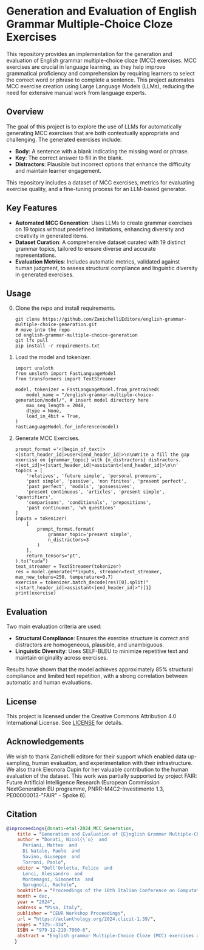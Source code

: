 # Generation and Evaluation of English Grammar Multiple-Choice Cloze Exercises

This repository provides an implementation for the generation and evaluation of English grammar multiple-choice cloze (MCC) exercises. MCC exercises are crucial in language learning, as they help improve grammatical proficiency and comprehension by requiring learners to select the correct word or phrase to complete a sentence. This project automates MCC exercise creation using Large Language Models (LLMs), reducing the need for extensive manual work from language experts.

## Overview

The goal of this project is to explore the use of LLMs for automatically generating MCC exercises that are both contextually appropriate and challenging. The generated exercises include:
- **Body**: A sentence with a blank indicating the missing word or phrase.
- **Key**: The correct answer to fill in the blank.
- **Distractors**: Plausible but incorrect options that enhance the difficulty and maintain learner engagement.

This repository includes a dataset of MCC exercises, metrics for evaluating exercise quality, and a fine-tuning process for an LLM-based generator.

## Key Features

- **Automated MCC Generation**: Uses LLMs to create grammar exercises on 19 topics without predefined limitations, enhancing diversity and creativity in generated items.
- **Dataset Curation**: A comprehensive dataset curated with 19 distinct grammar topics, tailored to ensure diverse and accurate representations.
- **Evaluation Metrics**: Includes automatic metrics, validated against human judgment, to assess structural compliance and linguistic diversity in generated exercises.

## Usage

0. Clone the repo and install requirements.
   ```
   git clone https://github.com/ZanichelliEditore/english-grammar-multiple-choice-generation.git
   # move into the repo
   cd english-grammar-multiple-choice-generation
   git lfs pull
   pip install -r requirements.txt
   ```
2. Load the model and tokenizer.
   ```
   import unsloth
   from unsloth import FastLanguageModel
   from transformers import TextStreamer
   
   model, tokenizer = FastLanguageModel.from_pretrained(
       model_name = "/english-grammar-multiple-choice-generation/model/", # insert model directory here
       max_seq_length = 2048,
       dtype = None,
       load_in_4bit = True,
   )
   FastLanguageModel.for_inference(model)                                           
   ```
3. Generate MCC Exercises.
   ```
   prompt_format ='<|begin_of_text|><|start_header_id|>user<|end_header_id|>\n\nWrite a fill the gap exercise on {grammar_topic} with {n_distractors} distractors.<|eot_id|><|start_header_id|>assistant<|end_header_id|>\n\n'
   topics = [
       'relatives', 'future simple', 'personal pronouns',
       'past simple', 'passive', 'non finites', 'present perfect',
       'past perfect', 'modals', 'possessives',
       'present continuous', 'articles', 'present simple', 'quantifiers',
       'comparisons', 'conditionals', 'prepositions',
       'past continuous', 'wh questions'
   ]
   inputs = tokenizer(
       [
           prompt_format.format(
               grammar_topic='present simple',
               n_distractors=3
           )
       ],
       return_tensors="pt",
   ).to("cuda")
   text_streamer = TextStreamer(tokenizer)
   res = model.generate(**inputs, streamer=text_streamer, max_new_tokens=250, temperature=0.7)
   exercise = tokenizer.batch_decode(res)[0].split("<|start_header_id|>assistant<|end_header_id|>")[1]
   print(exercise)
   ```

## Evaluation

Two main evaluation criteria are used:
- **Structural Compliance**: Ensures the exercise structure is correct and distractors are homogeneous, plausible, and unambiguous.
- **Linguistic Diversity**: Uses SELF-BLEU to minimize repetitive text and maintain originality across exercises.

Results have shown that the model achieves approximately 85% structural compliance and limited text repetition, with a strong correlation between automatic and human evaluations.

## License

This project is licensed under the Creative Commons Attribution 4.0 International License. See [LICENSE](LICENSE) for details.

## Acknowledgements

We wish to thank Zanichelli editore for their support which enabled data up-sampling, human evaluation, and experimentation with their infrastructure. 
We also thank Eleonora Cupin for her valuable contribution to the human evaluation of the dataset.
This work was partially supported by project FAIR: Future Artificial Intelligence Research (European Commission NextGeneration EU programme, PNRR-M4C2-Investimento 1.3, PE00000013-"FAIR" - Spoke 8).

## Citation
```bibtex
@inproceedings{donati-etal-2024_MCC_Generation,
    title = "Generation and Evaluation of {E}nglish Grammar Multiple-Choice Cloze Exercises",
    author = "Donati, Nicol{\`o}  and
      Periani, Matteo  and
      Di Natale, Paolo  and
      Savino, Giuseppe  and
      Torroni, Paolo",
    editor = "Dell'Orletta, Felice  and
      Lenci, Alessandro  and
      Montemagni, Simonetta  and
      Sprugnoli, Rachele",
    booktitle = "Proceedings of the 10th Italian Conference on Computational Linguistics (CLiC-it 2024)",
    month = dec,
    year = "2024",
    address = "Pisa, Italy",
    publisher = "CEUR Workshop Proceedings",
    url = "https://aclanthology.org/2024.clicit-1.39/",
    pages = "325--334",
    ISBN = "979-12-210-7060-6",
    abstract = "English grammar Multiple-Choice Cloze (MCC) exercises are crucial for improving learners' grammatical proficiency andcomprehension skills. However, creating these exercises is labour-intensive and requires expert knowledge. Effective MCCexercises must be contextually relevant and engaging, incorporating distractors{---}plausible but incorrect alternatives{---}tobalance difficulty and maintain learner motivation. Despite the increasing interest in utilizing large language models (LLMs)in education, their application in generating English grammar MCC exercises is still limited. Previous methods typicallyimpose constraints on LLMs, producing grammatically correct yet uncreative results. This paper explores the potentialof LLMs to independently generate diverse and contextually relevant MCC exercises without predefined limitations. Wehypothesize that LLMs can craft self-contained sentences that foster learner`s communicative competence. Our analysisof existing MCC exercise datasets revealed issues of diversity, completeness, and correctness. Furthermore, we addressthe lack of a standardized automatic metric for evaluating the quality of generated exercises. Our contributions includedeveloping an LLM-based solution for generating MCC exercises, curating a comprehensive dataset spanning 19 grammartopics, and proposing an automatic metric validated against human expert evaluations. This work aims to advance theautomatic generation of English grammar MCC exercises, enhancing both their quality and creativity."
   }
```
